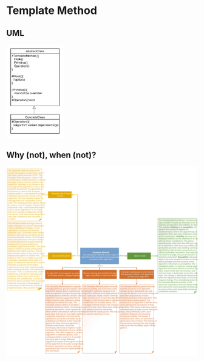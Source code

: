 # Template Method
## UML
<img src=TemplateMethodUML.png width=30% height=30%>

## Why (not), when (not)?
![TemplateMethod](https://raw.githubusercontent.com/NiekBeijloos/Design-Patterns/master/3.%20Behavioral/10.%20Template%20Method/TemplateMethod.svg?raw=true)
